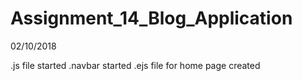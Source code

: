 # Assignment_14_Blog_Application

02/10/2018

.js file started
.navbar started
.ejs file for home page created
